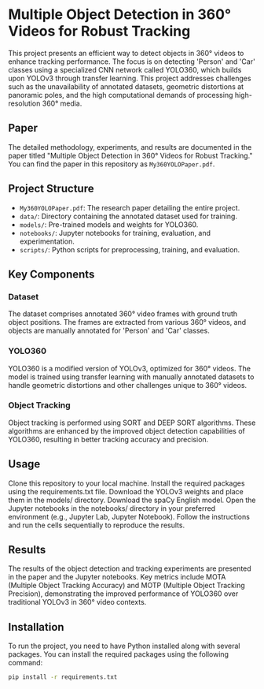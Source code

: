 # Multiple Object Detection in 360° Videos for Robust Tracking

This project presents an efficient way to detect objects in 360° videos to enhance tracking performance. The focus is on detecting 'Person' and 'Car' classes using a specialized CNN network called YOLO360, which builds upon YOLOv3 through transfer learning. This project addresses challenges such as the unavailability of annotated datasets, geometric distortions at panoramic poles, and the high computational demands of processing high-resolution 360° media.

## Paper

The detailed methodology, experiments, and results are documented in the paper titled "Multiple Object Detection in 360° Videos for Robust Tracking." You can find the paper in this repository as `My360YOLOPaper.pdf`.

## Project Structure

- `My360YOLOPaper.pdf`: The research paper detailing the entire project.
- `data/`: Directory containing the annotated dataset used for training.
- `models/`: Pre-trained models and weights for YOLO360.
- `notebooks/`: Jupyter notebooks for training, evaluation, and experimentation.
- `scripts/`: Python scripts for preprocessing, training, and evaluation.

## Key Components

### Dataset

The dataset comprises annotated 360° video frames with ground truth object positions. The frames are extracted from various 360° videos, and objects are manually annotated for 'Person' and 'Car' classes.

### YOLO360

YOLO360 is a modified version of YOLOv3, optimized for 360° videos. The model is trained using transfer learning with manually annotated datasets to handle geometric distortions and other challenges unique to 360° videos.

### Object Tracking

Object tracking is performed using SORT and DEEP SORT algorithms. These algorithms are enhanced by the improved object detection capabilities of YOLO360, resulting in better tracking accuracy and precision.

## Usage
Clone this repository to your local machine.
Install the required packages using the requirements.txt file.
Download the YOLOv3 weights and place them in the models/ directory.
Download the spaCy English model.
Open the Jupyter notebooks in the notebooks/ directory in your preferred environment (e.g., Jupyter Lab, Jupyter Notebook).
Follow the instructions and run the cells sequentially to reproduce the results.

## Results
The results of the object detection and tracking experiments are presented in the paper and the Jupyter notebooks. Key metrics include MOTA (Multiple Object Tracking Accuracy) and MOTP (Multiple Object Tracking Precision), demonstrating the improved performance of YOLO360 over traditional YOLOv3 in 360° video contexts.

## Installation

To run the project, you need to have Python installed along with several packages. You can install the required packages using the following command:

```bash
pip install -r requirements.txt
